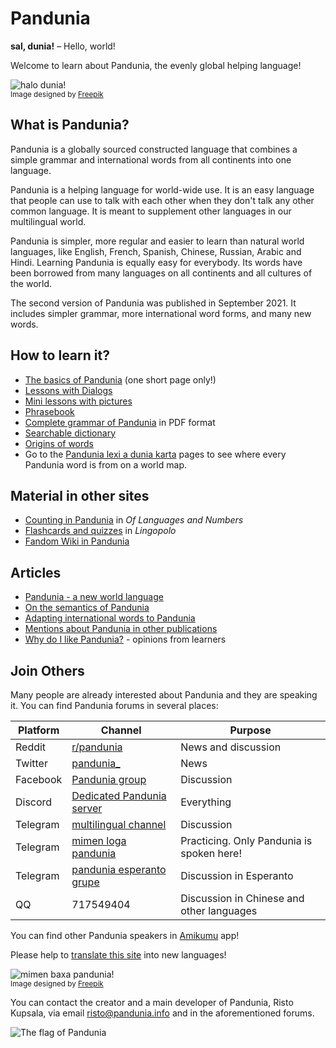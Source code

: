 # Pandunia

**sal, dunia!**
– Hello, world!

Welcome to learn about Pandunia, the evenly global helping language!

![](http://www.pandunia.info/grafe/halo_dunia.png "halo dunia!")  
<small>Image designed by [Freepik](http://www.freepik.com)</small>

## What is Pandunia?

Pandunia is a globally sourced constructed language
that combines a simple grammar and international words from all continents into one language.

Pandunia is a helping language for world-wide use.
It is an easy language that people can use to talk with each other
when they don't talk any other common language.
It is meant to supplement other languages in our multilingual world.

Pandunia is simpler, more regular and easier to learn than natural world languages,
like English, French, Spanish, Chinese, Russian, Arabic and Hindi.
Learning Pandunia is equally easy for everybody.
Its words have been borrowed from many languages on all continents and all cultures of the world.

The second version of Pandunia was published in September 2021.
It includes simpler grammar, more international word forms, and many new words.

## How to learn it?

- [The basics of Pandunia](003_baze.md) (one short page only!)
- [Lessons with Dialogs](201_xula.md)
- [Mini lessons with pictures](http://www.pandunia.info/pandunia/mini_xule.html)
- [Phrasebook](200_baze_jumla.md)
- [Complete grammar of Pandunia](pan.pdf) in PDF format
- [Searchable dictionary](tiddly.html)
- [Origins of words](leksaslia.md)
- Go to the
  [Pandunia lexi a dunia karta](http://www.pandunia.info/lexikarta/index.html)
  pages to see where every Pandunia word is from on a world map.

## Material in other sites

- [Counting in Pandunia](https://www.languagesandnumbers.com/how-to-count-in-pandunia/en/pandunia/) in _Of Languages and Numbers_
- [Flashcards and quizzes](https://lingopolo.org/pandunia/) in _Lingopolo_
- [Fandom Wiki in Pandunia](https://pandunia.fandom.com/)

## Articles

- [Pandunia - a new world language](001_ration.md)
- [On the semantics of Pandunia](120_semia.md)
- [Adapting international words to Pandunia](403_loga_hapu.md)
- [Mentions about Pandunia in other publications](makal_tema_pandunia.md)
- [Why do I like Pandunia?](http://www.pandunia.info/makal/Why_do_I_like_Pandunia.pdf) - opinions from learners

## Join Others

Many people are already interested about Pandunia and they are speaking it.
You can find Pandunia forums in several places:

| Platform | Channel | Purpose |
|----------|---------|---------|
| Reddit   | [r/pandunia](https://www.reddit.com/r/pandunia/) | News and discussion |
| Twitter  | [pandunia_](https://twitter.com/pandunia_) | News |
| Facebook | [Pandunia group](http://www.facebook.com/groups/pandunia) | Discussion |
| Discord  | [Dedicated Pandunia server](https://discord.gg/jf5GHcHXKk) | Everything |
| Telegram | [multilingual channel](https://t.me/joinchat/AAAAAEPVsifmS6xRLAlxVA) | Discussion |
| Telegram | [mimen loga pandunia](https://t.me/joinchat/AAAAAENlKqzlMtGkrmf5rg) | Practicing. Only Pandunia is spoken here! |
| Telegram | [pandunia esperanto grupe](https://pandunia.telegramo.org/) | Discussion in Esperanto |
| QQ       | 717549404 | Discussion in Chinese and other languages |

You can find other Pandunia speakers in [Amikumu](https://amikumu.com/) app!

Please help to [translate this site](trabaxe_neteloke.md) into new languages!

![](http://www.pandunia.info/grafe/mome_loga_pandunia.png "mimen baxa pandunia!")  
<small>Image designed by [Freepik](http://www.freepik.com)</small>

You can contact the creator and a main developer of Pandunia, Risto Kupsala, via email
[risto@pandunia.info](mailto:risto@pandunia.info) and in the aforementioned forums.

![](http://www.pandunia.info/grafe/bandir.png "The flag of Pandunia")

